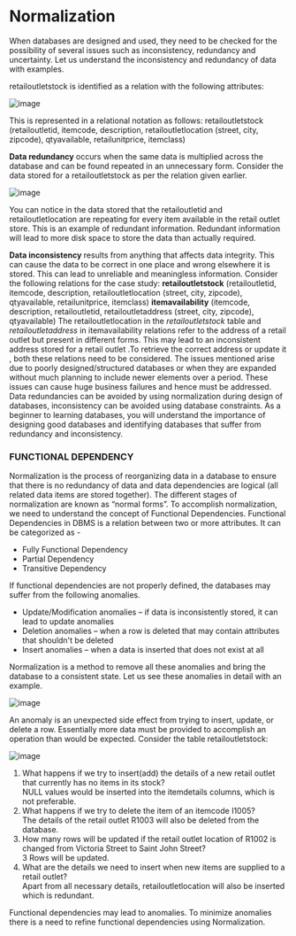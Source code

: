 # Normalization
When databases are designed and used, they need to be checked for the possibility of several issues such as inconsistency, redundancy and uncertainty. Let us understand the inconsistency and redundancy of data with examples.

retailoutletstock is identified as a relation with the following attributes:

![image](https://github.com/Vikasgupta29/SQL/assets/92180754/e582d228-0ef0-4f21-b9c3-4c69c50edb5d)

This is represented in a relational notation as follows:
retailoutletstock (retailoutletid, itemcode, description, retailoutletlocation (street, city, zipcode), qtyavailable, retailunitprice, itemclass)

**Data redundancy** occurs when the same data is multiplied across the database and can be found repeated in an unnecessary form. Consider the data stored for a retailoutletstock as per the relation given earlier.

![image](https://github.com/Vikasgupta29/SQL/assets/92180754/de1b10a2-367e-4c0b-bab5-f4c79fb0649f)

You can notice in the data stored that the retailoutletid and retailoutletlocation are repeating for every item available in the retail outlet store. This is an example of redundant information. Redundant information will lead to more disk space to store the data than actually required.

**Data inconsistency** results from anything that affects data integrity. This can cause the data to be correct in one place and wrong elsewhere it is stored. This can lead to unreliable and meaningless information.
Consider the following relations for the case study:
**retailoutletstock** (retailoutletid, itemcode, description, retailoutletlocation (street, city, zipcode), qtyavailable, retailunitprice, itemclass)
**itemavailability** (itemcode, description, retailoutletid, retailoutletaddress (street, city, zipcode), qtyavailable)
The retailoutletlocation in the _retailoutletstock_ table and _retailoutletaddress_ in itemavailability relations refer to the address of a retail outlet but present in different forms. This may lead to an inconsistent address stored for a retail outlet .To retrieve the correct address or update it , both these relations need to be considered.
The issues mentioned arise due to poorly designed/structured databases or when they are expanded without much planning to include newer elements over a period. These issues can cause huge business failures and hence must be addressed.
Data redundancies can be avoided by using normalization during design of databases, inconsistency can be avoided using database constraints. As a beginner to learning databases, you will understand the importance of designing good databases and identifying databases that suffer from redundancy and inconsistency.

### FUNCTIONAL DEPENDENCY
Normalization is the process of reorganizing data in a database to ensure that there is no redundancy of data and data dependencies are logical (all related data items are stored together).
The different stages of normalization are known as “normal forms”. To accomplish normalization, we need to understand the concept of Functional Dependencies.
Functional Dependencies in DBMS is a relation between two or more attributes. It can be categorized as -
- Fully Functional Dependency
- Partial Dependency
- Transitive Dependency

If functional dependencies are not properly defined, the databases may suffer from the following anomalies.
- Update/Modification anomalies – if data is inconsistently stored, it can lead to update anomalies
- Deletion anomalies – when a row is deleted that may contain attributes that shouldn't be deleted
- Insert anomalies – when a data is inserted that does not exist at all

Normalization is a method to remove all these anomalies and bring the database to a consistent state.
Let us see these anomalies in detail with an example.

![image](https://github.com/Vikasgupta29/SQL/assets/92180754/b5cb085f-8fea-42c2-a1a1-6b03b91f73a9)

An anomaly is an unexpected side effect from trying to insert, update, or delete a row. Essentially more data must be provided to accomplish an operation than would be expected.
Consider the table retailoutletstock:

![image](https://github.com/Vikasgupta29/SQL/assets/92180754/0c60631a-9dd9-4436-a47f-57c5d53ef3b6)

1. What happens if we try to insert(add) the details of a new retail outlet that currently has no items in its stock?  
   NULL values would be inserted into the itemdetails columns, which is not preferable.
2. What happens if we try to delete the item of an itemcode I1005?  
   The details of the retail outlet R1003 will also be deleted from the database.
3. How many rows will be updated if the retail outlet location of R1002 is changed from Victoria Street to Saint John Street?  
   3 Rows will be updated.
4. What are the details we need to insert when new items are supplied to a retail outlet?  
   Apart from all necessary details, retailoutletlocation will also be inserted which is redundant.

Functional dependencies may lead to anomalies. To minimize anomalies there is a need to refine functional dependencies using Normalization.





















